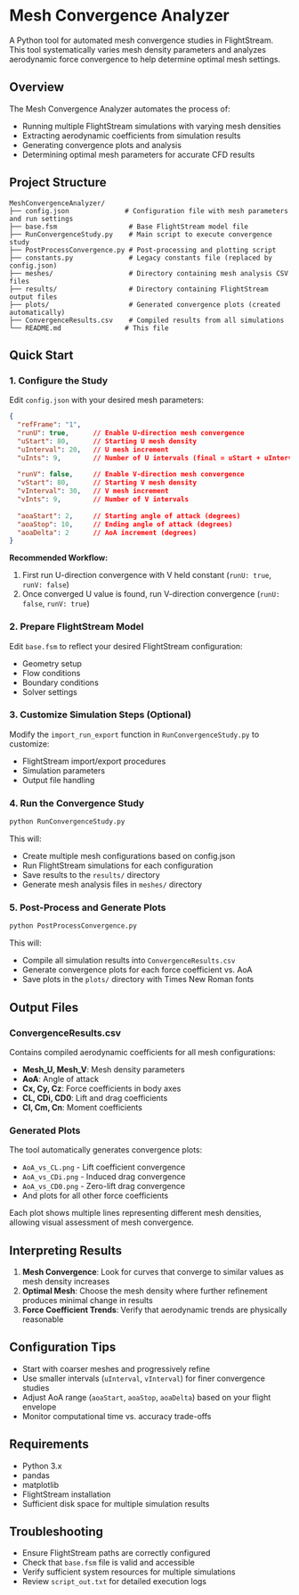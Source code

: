 # Mesh Convergence Analyzer

A Python tool for automated mesh convergence studies in FlightStream. This tool systematically varies mesh density parameters and analyzes aerodynamic force convergence to help determine optimal mesh settings.

## Overview

The Mesh Convergence Analyzer automates the process of:
- Running multiple FlightStream simulations with varying mesh densities
- Extracting aerodynamic coefficients from simulation results
- Generating convergence plots and analysis
- Determining optimal mesh parameters for accurate CFD results

## Project Structure

```
MeshConvergenceAnalyzer/
├── config.json              # Configuration file with mesh parameters and run settings
├── base.fsm                  # Base FlightStream model file
├── RunConvergenceStudy.py    # Main script to execute convergence study
├── PostProcessConvergence.py # Post-processing and plotting script
├── constants.py              # Legacy constants file (replaced by config.json)
├── meshes/                   # Directory containing mesh analysis CSV files
├── results/                  # Directory containing FlightStream output files
├── plots/                    # Generated convergence plots (created automatically)
├── ConvergenceResults.csv    # Compiled results from all simulations
└── README.md                # This file
```

## Quick Start

### 1. Configure the Study

Edit `config.json` with your desired mesh parameters:

```json
{
  "refFrame": "1",
  "runU": true,      // Enable U-direction mesh convergence
  "uStart": 80,      // Starting U mesh density
  "uInterval": 20,   // U mesh increment
  "uInts": 9,        // Number of U intervals (final = uStart + uInterval * uInts)
  
  "runV": false,     // Enable V-direction mesh convergence  
  "vStart": 80,      // Starting V mesh density
  "vInterval": 30,   // V mesh increment
  "vInts": 9,        // Number of V intervals
  
  "aoaStart": 2,     // Starting angle of attack (degrees)
  "aoaStop": 10,     // Ending angle of attack (degrees)
  "aoaDelta": 2      // AoA increment (degrees)
}
```

**Recommended Workflow:**
1. First run U-direction convergence with V held constant (`runU: true`, `runV: false`)
2. Once converged U value is found, run V-direction convergence (`runU: false`, `runV: true`)

### 2. Prepare FlightStream Model

Edit `base.fsm` to reflect your desired FlightStream configuration:
- Geometry setup
- Flow conditions
- Boundary conditions
- Solver settings

### 3. Customize Simulation Steps (Optional)

Modify the `import_run_export` function in `RunConvergenceStudy.py` to customize:
- FlightStream import/export procedures
- Simulation parameters
- Output file handling

### 4. Run the Convergence Study

```bash
python RunConvergenceStudy.py
```

This will:
- Create multiple mesh configurations based on config.json
- Run FlightStream simulations for each configuration
- Save results to the `results/` directory
- Generate mesh analysis files in `meshes/` directory

### 5. Post-Process and Generate Plots

```bash
python PostProcessConvergence.py
```

This will:
- Compile all simulation results into `ConvergenceResults.csv`
- Generate convergence plots for each force coefficient vs. AoA
- Save plots in the `plots/` directory with Times New Roman fonts

## Output Files

### ConvergenceResults.csv
Contains compiled aerodynamic coefficients for all mesh configurations:
- **Mesh_U, Mesh_V**: Mesh density parameters
- **AoA**: Angle of attack
- **Cx, Cy, Cz**: Force coefficients in body axes
- **CL, CDi, CD0**: Lift and drag coefficients
- **Cl, Cm, Cn**: Moment coefficients

### Generated Plots
The tool automatically generates convergence plots:
- `AoA_vs_CL.png` - Lift coefficient convergence
- `AoA_vs_CDi.png` - Induced drag convergence
- `AoA_vs_CD0.png` - Zero-lift drag convergence
- And plots for all other force coefficients

Each plot shows multiple lines representing different mesh densities, allowing visual assessment of mesh convergence.

## Interpreting Results

1. **Mesh Convergence**: Look for curves that converge to similar values as mesh density increases
2. **Optimal Mesh**: Choose the mesh density where further refinement produces minimal change in results
3. **Force Coefficient Trends**: Verify that aerodynamic trends are physically reasonable

## Configuration Tips

- Start with coarser meshes and progressively refine
- Use smaller intervals (`uInterval`, `vInterval`) for finer convergence studies
- Adjust AoA range (`aoaStart`, `aoaStop`, `aoaDelta`) based on your flight envelope
- Monitor computational time vs. accuracy trade-offs

## Requirements

- Python 3.x
- pandas
- matplotlib
- FlightStream installation
- Sufficient disk space for multiple simulation results

## Troubleshooting

- Ensure FlightStream paths are correctly configured
- Check that `base.fsm` file is valid and accessible
- Verify sufficient system resources for multiple simulations
- Review `script_out.txt` for detailed execution logs

